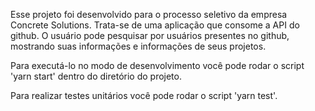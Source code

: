 Esse projeto foi desenvolvido para o processo seletivo da empresa Concrete Solutions. Trata-se de uma aplicação que consome a API do github. O usuário pode pesquisar por usuários presentes no github, mostrando suas informações e informações de seus projetos.

Para executá-lo no modo de desenvolvimento você pode rodar o script 'yarn start' dentro do diretório do projeto.

Para realizar testes unitários você pode rodar o script 'yarn test'.

